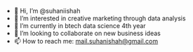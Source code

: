 - 👋 Hi, I’m @suhaniishah
- 👀 I’m interested in creative marketing through data analysis
- 🌱 I’m currently in btech data science 4th year
- 💞️ I’m looking to collaborate on new business ideas
- 📫 How to reach me: mail.suhanishah@gmail.com

